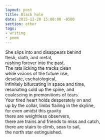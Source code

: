 ```yaml
---
layout: post
title: Black hole
date: 2015-12-20 15:00:00 -0500
section: other
tags:
- writing
- poem
---
```


She slips into and disappears behind  
flesh, cloth, and metal,  
rushing forever into the past.  
The rats licking the tracks clean  
while visions of the future rise,  
desolate, eschatological,  
infinitely bifurcating in space and time,  
resonating cold up the spine, and  
coalescing in premonitions of tears.  
Your tired heart holds desperately  on and  
up by the collar, limbs flailing in the skyline,  
for even amidst this gravity  
there are weightless observers,  
there are trains and friends to miss and catch,  
there are stairs to climb, seas to sail,  
the north star extinguished.
